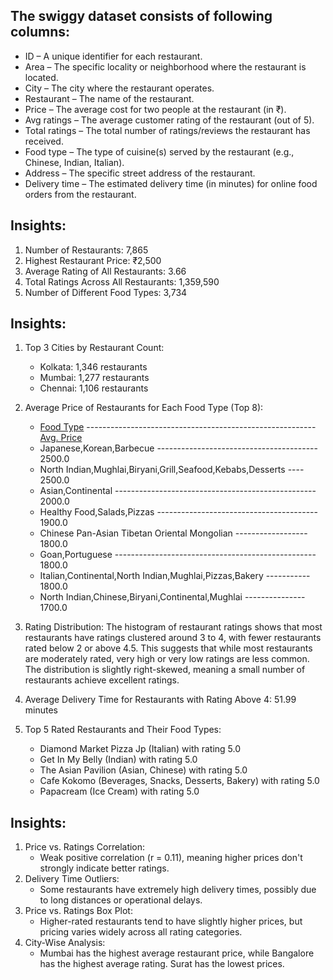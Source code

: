 ## The swiggy dataset consists of following columns: 
* ID – A unique identifier for each restaurant.
* Area – The specific locality or neighborhood where the restaurant is located.
* City – The city where the restaurant operates.
* Restaurant – The name of the restaurant.
* Price – The average cost for two people at the restaurant (in ₹).
* Avg ratings – The average customer rating of the restaurant (out of 5).
* Total ratings – The total number of ratings/reviews the restaurant has received.
* Food type – The type of cuisine(s) served by the restaurant (e.g., Chinese, Indian, Italian).
* Address – The specific street address of the restaurant.
* Delivery time – The estimated delivery time (in minutes) for online food orders from the restaurant.

## Insights:
1. Number of Restaurants: 7,865
2. Highest Restaurant Price: ₹2,500
3. Average Rating of All Restaurants: 3.66
4. Total Ratings Across All Restaurants: 1,359,590
5. Number of Different Food Types: 3,734

## Insights:
1. Top 3 Cities by Restaurant Count:
    - Kolkata: 1,346 restaurants
    - Mumbai: 1,277 restaurants
    - Chennai: 1,106 restaurants
2. Average Price of Restaurants for Each Food Type (Top 8):
    - <u>Food Type</u> --------------------------------------------------------- <u>Avg. Price</u>
    - Japanese,Korean,Barbecue ---------------------------------------- 2500.0
    - North Indian,Mughlai,Biryani,Grill,Seafood,Kebabs,Desserts ---- 2500.0
    - Asian,Continental -------------------------------------------------- 2000.0
    - Healthy Food,Salads,Pizzas ---------------------------------------- 1900.0
    - Chinese  Pan-Asian  Tibetan  Oriental  Mongolian ------------------ 1800.0
    - Goan,Portuguese -------------------------------------------------- 1800.0
    - Italian,Continental,North Indian,Mughlai,Pizzas,Bakery ----------- 1800.0
    - North Indian,Chinese,Biryani,Continental,Mughlai --------------- 1700.0

3. Rating Distribution: The histogram of restaurant ratings shows that most restaurants have ratings clustered around 3 to 4, with fewer restaurants rated below 2 or above 4.5. This suggests that while most restaurants are moderately rated, very high or very low ratings are less common. The distribution is slightly right-skewed, meaning a small number of restaurants achieve excellent ratings.
4. Average Delivery Time for Restaurants with Rating Above 4: 51.99 minutes
5. Top 5 Rated Restaurants and Their Food Types:
    - Diamond Market Pizza Jp (Italian) with rating 5.0
    - Get In My Belly (Indian) with rating 5.0
    - The Asian Pavilion (Asian, Chinese) with rating 5.0
    - Cafe Kokomo (Beverages, Snacks, Desserts, Bakery) with rating 5.0
    - Papacream (Ice Cream) with rating 5.0

## Insights:
1. Price vs. Ratings Correlation:
    - Weak positive correlation (r = 0.11), meaning higher prices don't strongly indicate better ratings.
2. Delivery Time Outliers:
    - Some restaurants have extremely high delivery times, possibly due to long distances or operational delays.
3. Price vs. Ratings Box Plot:
    - Higher-rated restaurants tend to have slightly higher prices, but pricing varies widely across all rating categories.
4. City-Wise Analysis:
    - Mumbai has the highest average restaurant price, while Bangalore has the highest average rating. Surat has the lowest prices. 
